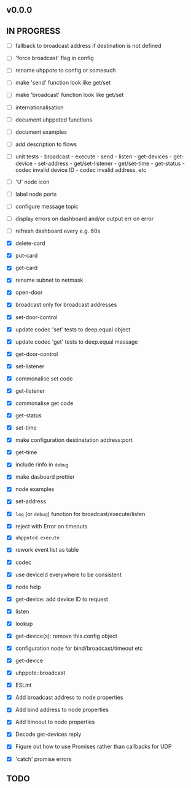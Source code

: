 ## v0.0.0

## IN PROGRESS

- [ ] fallback to broadcast address if destination is not defined
- [ ] 'force broadcast' flag in config
- [ ] rename uhppote to config or somesuch
- [ ] make 'send' function look like get/set
- [ ] make 'broadcast' function look like get/set
- [ ] internationalisation
- [ ] document uhppoted functions
- [ ] document examples
- [ ] add description to flows
- [ ] unit tests
      - broadcast
      - execute
      - send
      - listen
      - get-devices
      - get-device
      - set-address
      - get/set-listener
      - get/set-time
      - get-status
      - codec invalid device ID
      - codec invalid address, etc

- [ ] 'U' node icon
- [ ] label node ports
- [ ] configure message topic
- [ ] display errors on dashboard and/or output err on error
- [ ] refresh dashboard every e.g. 60s

- [x] delete-card
- [x] put-card
- [x] get-card
- [x] rename subnet to netmask
- [x] open-door
- [x] broadcast only for broadcast addresses
- [x] set-door-control
- [x] update codec 'set' tests to deep.equal object
- [x] update codec 'get' tests to deep.equal message
- [x] get-door-control
- [x] set-listener
- [x] commonalise set code
- [x] get-listener
- [x] commonalise get code
- [x] get-status
- [x] set-time
- [x] make configuration destinatation address:port
- [x] get-time
- [x] include rinfo in `debug`
- [x] make dasboard prettier
- [x] node examples
- [x] set-address
- [x] `log` (or `debug`) function for broadcast/execute/listen
- [x] reject with Error on timeouts
- [x] `uhppoted.execute`
- [x] rework event list as table
- [x] codec
- [x] use deviceId everywhere to be consistent
- [x] node help
- [x] get-device: add device ID to request
- [x] listen
- [x] lookup
- [x] get-device(s): remove this.config object
- [x] configuration node for bind/broadcast/timeout etc
- [x] get-device
- [x] uhppote::broadcast
- [x] ESLint
- [x] Add broadcast address to node properties
- [x] Add bind address to node properties
- [x] Add timeout to node properties
- [x] Decode get-devices reply
- [x] Figure out how to use Promises rather than callbacks for UDP
- [x] 'catch' promise errors

## TODO


